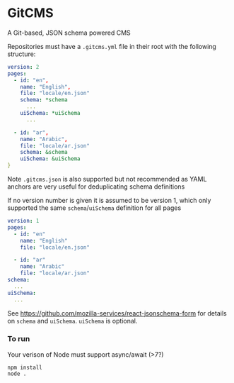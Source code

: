 # GitCMS

A Git-based, JSON schema powered CMS

Repositories must have a `.gitcms.yml` file in their root with the following
structure:

```yaml
version: 2
pages:
  - id: "en",
    name: "English",
    file: "locale/en.json"
    schema: *schema
      ...
    uiSchema: *uiSchema
      ...

  - id: "ar",
    name: "Arabic",
    file: "locale/ar.json"
    schema: &schema
    uiSchema: &uiSchema
}
```

Note `.gitcms.json` is also supported but not recommended as YAML anchors are
very useful for deduplicating schema definitions

If no version number is given it is assumed to be version 1, which only
supported the same `schema`/`uiSchema` definition for all pages
```yaml
version: 1
pages:
  - id: "en"
    name: "English"
    file: "locale/en.json"

  - id: "ar"
    name: "Arabic"
    file: "locale/ar.json"
schema:
  ...
uiSchema:
  ...
```

See https://github.com/mozilla-services/react-jsonschema-form for details on
`schema` and `uiSchema`. `uiSchema` is optional.

### To run

Your verison of Node must support async/await (>7?)

```
npm install
node .
```
